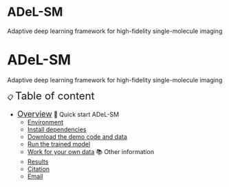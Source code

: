 # ADeL-SM
Adaptive deep learning framework for high-fidelity single-molecule imaging



# <font size="6">ADeL-SM</font>
Adaptive deep learning framework for high-fidelity single-molecule imaging

📋 <font size="5">Table of content</font>
- <font size="4">[Overview](#overview)</font>
🚀 Quick start ADeL-SM</font>
  -  [Environment](#environment)
  -  [Install dependencies](#install-dependencies)
  -  [Download the demo code and data](#download-the-demo-code-and-data)
  -  [Run the trained model](#run-the-trained-model)
  -  [Work for your own data](#work-for-your-own-data)
📚 Other information</font>
  -  [Results](#results)
  -  [Citation](#citation)
  -  [Email](#email)

